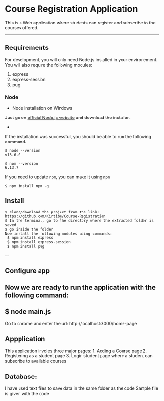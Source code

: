 # Course Registration Application

This is a Web application where students can register and subscribe to the courses offered. 

---
## Requirements

For development, you will only need Node.js installed in your environement. You will also require the following modules:
1. express
2. express-session
3. pug

### Node
-  Node installation on Windows

  Just go on [official Node.js website](https://nodejs.org/) and download the installer.

-
If the installation was successful, you should be able to run the following command.

    $ node --version
    v13.6.0

    $ npm --version
    6.13.7

If you need to update `npm`, you can make it using `npm`

    $ npm install npm -g


## Install

    $ clone/download the project from the link: https://github.com/Kirtibg/Course-Registration
    $ In the terminal, go to the directory where the extracted folder is saved
    $ go inside the folder
    Now install the following modules using commands:
     $ npm install express
     $ npm install express-session
     $ npm install pug


--


## Configure app

Now we are ready to run the application with the following command:
-
  $ node main.js
 -
Go to chrome and enter the url: http://localhost:3000/home-page



## Appplication
This application involes three major pages:
    1. Adding a Course page
    2. Registering as a student page
    3. Login student page where a student can subscribe to available courses
    
## Database:
   I have used text files to save data in the same folder as the code
   Sample file is given with the code
